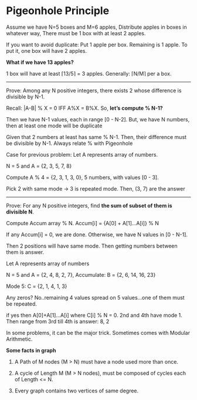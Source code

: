 #  Pigeonhole Principle

Assume we have N=5 boxes and M=6 apples, Distribute apples in boxes in whatever way, There must be 1 box with at least 2 apples.

If you want to avoid duplicate: Put 1 apple per box. Remaining is 1 apple. To put it, one box will have 2 apples.

**What if we have 13 apples?**

1 box will have at least	⌈13/5⌉ = 3 apples. Generally: ⌈N/M⌉ per a box.

------------------------------------------------------------------------------------------------------------

Prove: Among any N positive integers, there	exists 2 whose difference is divisible  by N-1.

Recall: |A-B| % X = 0 IFF A%X = B%X. So, **let’s compute % N-1?**

Then we have N-1 values, each in range [0 - N-2]. But, we have N numbers, then at least one mode will be duplicate

Given that 2 numbers at least has same % N-1. Then, their difference must be divisible by N-1. Always relate % with Pigeonhole

Case for previous problem: Let A represents array of numbers.

N = 5 and	A = {2, 3, 5, 7, 8}

Compute A % 4 = {2, 3, 1, 3, 0}, 5 numbers, with values [0 - 3].

Pick 2 with same mode -> 3 is repeated mode. Then, (3, 7) are the answer

------------------------------------------------------------------------------------------------------------

Prove: For any N positive integers, find **the sum of subset of them is divisible N**.

Compute Accum array % N. Accum[i] = {A[0] + A[1]...A[i]} % N

If any Accum[i] = 0, we are done. Otherwise, we have N values in [0 - N-1].

Then 2 positions will have same mode. Then getting numbers between them is answer.

Let A represents array of numbers

N = 5 and	A = {2, 4, 8, 2, 7}, Accumulate:	B =	{2, 6, 14, 16, 23}

Mode 5:	C =	{2, 1, 4, 1, 3}

Any zeros? No..remaining 4 values spread on  5 values...one of them must be repeated.

if yes then A[0]+A[1]...A[i] where C[i] % N = 0. 2nd and 4th have mode 1. Then range from 3rd till 4th is answer: 8, 2

In some problems, it can be the major trick. Sometimes comes with Modular Arithmetic.

**Some facts in graph**

1) A Path of M nodes (M > N) must have a node used more than once.

2) A cycle of Length M (M > N nodes), must be composed of cycles each of Length <= N.

3) Every graph contains two vertices of same degree.
